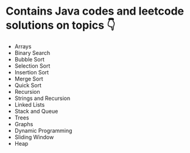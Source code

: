 <h1>Contains Java codes and leetcode solutions on topics 👇</h1>
<ul>
<li>Arrays</li>
<li>Binary Search</li>
<li>Bubble Sort</li>
<li>Selection Sort</li>
<li>Insertion Sort</li>
<li>Merge Sort</li>
<li>Quick Sort</li>
<li>Recursion</li>
<li>Strings and Recursion</li>
<li>Linked Lists</li>
<li>Stack and Queue</li>
<li>Trees</li>
<li>Graphs</li>
<li>Dynamic Programming</li>
<li>Sliding Window</li>
<li>Heap</li>
</ul>
